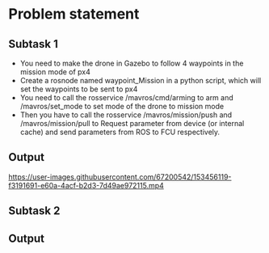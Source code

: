 # Problem statement
## Subtask 1
- You need to make the drone in Gazebo to follow 4 waypoints in the mission mode of px4
- Create a rosnode named waypoint_Mission in a python script, which will set the waypoints to be sent to px4
- You need to call the rosservice /mavros/cmd/arming to arm and /mavros/set_mode to set mode of the drone to mission mode
- Then you have to call the rosservice /mavros/mission/push and /mavros/mission/pull to Request parameter from device (or internal cache) and send parameters from ROS to FCU respectively.
## Output
https://user-images.githubusercontent.com/67200542/153456119-f3191691-e60a-4acf-b2d3-7d49ae972115.mp4
## Subtask 2
## Output
